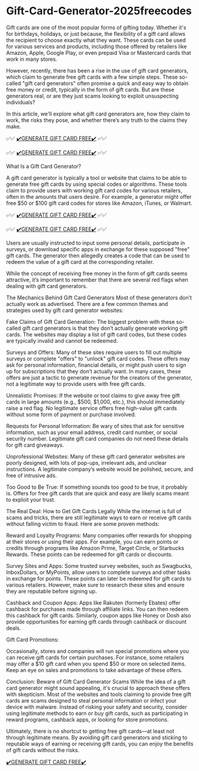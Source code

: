 # Gift-Card-Generator-2025freecodes

Gift cards are one of the most popular forms of gifting today. Whether it's for birthdays, holidays, or just because, the flexibility of a gift card allows the recipient to choose exactly what they want. These cards can be used for various services and products, including those offered by retailers like Amazon, Apple, Google Play, or even prepaid Visa or Mastercard cards that work in many stores.

However, recently, there has been a rise in the use of gift card generators, which claim to generate free gift cards with a few simple steps. These so-called "gift card generators" often promise a quick and easy way to obtain free money or credit, typically in the form of gift cards. But are these generators real, or are they just scams looking to exploit unsuspecting individuals?

In this article, we'll explore what gift card generators are, how they claim to work, the risks they pose, and whether there’s any truth to the claims they make.

✅✅ [✔️GENERATE GIFT CARD FREE✔️](https://card.giftmartusa.com/) ✅✅

✅✅ [✔️GENERATE GIFT CARD FREE✔️](https://card.giftmartusa.com/) ✅✅

What Is a Gift Card Generator?

A gift card generator is typically a tool or website that claims to be able to generate free gift cards by using special codes or algorithms. These tools claim to provide users with working gift card codes for various retailers, often in the amounts that users desire. For example, a generator might offer free $50 or $100 gift card codes for stores like Amazon, iTunes, or Walmart.

✅✅ [✔️GENERATE GIFT CARD FREE✔️](https://card.giftmartusa.com/) ✅✅

✅✅ [✔️GENERATE GIFT CARD FREE✔️](https://card.giftmartusa.com/) ✅✅

Users are usually instructed to input some personal details, participate in surveys, or download specific apps in exchange for these supposed "free" gift cards. The generator then allegedly creates a code that can be used to redeem the value of a gift card at the corresponding retailer.

While the concept of receiving free money in the form of gift cards seems attractive, it’s important to remember that there are several red flags when dealing with gift card generators.

The Mechanics Behind Gift Card Generators Most of these generators don’t actually work as advertised. There are a few common themes and strategies used by gift card generator websites:

Fake Claims of Gift Card Generation: The biggest problem with these so-called gift card generators is that they don’t actually generate working gift cards. The websites may display a list of gift card codes, but these codes are typically invalid and cannot be redeemed.

Surveys and Offers: Many of these sites require users to fill out multiple surveys or complete "offers" to "unlock" gift card codes. These offers may ask for personal information, financial details, or might push users to sign up for subscriptions that they don’t actually want. In many cases, these offers are just a tactic to generate revenue for the creators of the generator, not a legitimate way to provide users with free gift cards.

Unrealistic Promises: If the website or tool claims to give away free gift cards in large amounts (e.g., $500, $1,000, etc.), this should immediately raise a red flag. No legitimate service offers free high-value gift cards without some form of payment or purchase involved.

Requests for Personal Information: Be wary of sites that ask for sensitive information, such as your email address, credit card number, or social security number. Legitimate gift card companies do not need these details for gift card giveaways.

Unprofessional Websites: Many of these gift card generator websites are poorly designed, with lots of pop-ups, irrelevant ads, and unclear instructions. A legitimate company’s website would be polished, secure, and free of intrusive ads.

Too Good to Be True: If something sounds too good to be true, it probably is. Offers for free gift cards that are quick and easy are likely scams meant to exploit your trust.

The Real Deal: How to Get Gift Cards Legally While the internet is full of scams and tricks, there are still legitimate ways to earn or receive gift cards without falling victim to fraud. Here are some proven methods:

Reward and Loyalty Programs: Many companies offer rewards for shopping at their stores or using their apps. For example, you can earn points or credits through programs like Amazon Prime, Target Circle, or Starbucks Rewards. These points can be redeemed for gift cards or discounts.

Survey Sites and Apps: Some trusted survey websites, such as Swagbucks, InboxDollars, or MyPoints, allow users to complete surveys and other tasks in exchange for points. These points can later be redeemed for gift cards to various retailers. However, make sure to research these sites and ensure they are reputable before signing up.

Cashback and Coupon Apps: Apps like Rakuten (formerly Ebates) offer cashback for purchases made through affiliate links. You can then redeem this cashback for gift cards. Similarly, coupon apps like Honey or Dosh also provide opportunities for earning gift cards through cashback or discount deals.

Gift Card Promotions:

Occasionally, stores and companies will run special promotions where you can receive gift cards for certain purchases. For instance, some retailers may offer a $10 gift card when you spend $50 or more on selected items. Keep an eye on sales and promotions to take advantage of these offers.

Conclusion: Beware of Gift Card Generator Scams While the idea of a gift card generator might sound appealing, it's crucial to approach these offers with skepticism. Most of the websites and tools claiming to provide free gift cards are scams designed to steal personal information or infect your device with malware. Instead of risking your safety and security, consider using legitimate methods to earn or buy gift cards, such as participating in reward programs, cashback apps, or looking for store promotions.

Ultimately, there is no shortcut to getting free gift cards—at least not through legitimate means. By avoiding gift card generators and sticking to reputable ways of earning or receiving gift cards, you can enjoy the benefits of gift cards without the risks.

[✔️GENERATE GIFT CARD FREE✔️](https://card.giftmartusa.com/)
